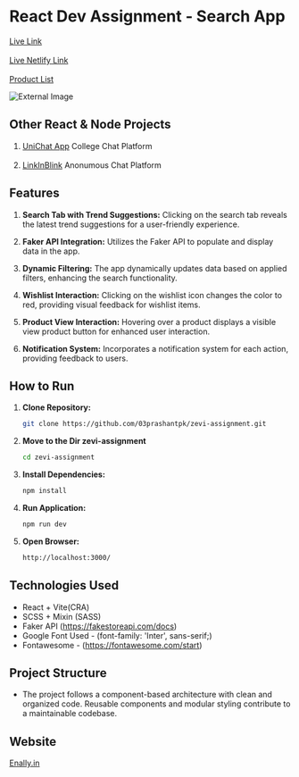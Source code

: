 # React Dev Assignment - Search App

<a href="https://zevi-assignment-three.vercel.app"> Live Link </a>
<br><br>
<a href="https://zevi-assignment-prashant.netlify.app/"> Live Netlify Link </a>
<br><br>
<a href="https://zevi-assignment-three.vercel.app/products"> Product List </a>

<!-- Image -->
![External Image](https://github.com/03prashantpk/zevi-assignment/blob/main/public/screen.gif)


## Other React & Node Projects

1. <a href="https://unichatapp.vercel.app/">UniChat App</a> College Chat Platform
<br><br>
2. <a href="https://linkinblink.onrender.com/">LinkInBlink</a> Anonumous Chat Platform


## Features

1. **Search Tab with Trend Suggestions:** Clicking on the search tab reveals the latest trend suggestions for a user-friendly experience.

2. **Faker API Integration:** Utilizes the Faker API to populate and display data in the app.

3. **Dynamic Filtering:** The app dynamically updates data based on applied filters, enhancing the search functionality.

4. **Wishlist Interaction:** Clicking on the wishlist icon changes the color to red, providing visual feedback for wishlist items.

5. **Product View Interaction:** Hovering over a product displays a visible view product button for enhanced user interaction.

6. **Notification System:** Incorporates a notification system for each action, providing feedback to users.

## How to Run

1. **Clone Repository:** 
   ```bash
   git clone https://github.com/03prashantpk/zevi-assignment.git
   ```

2. **Move to the Dir zevi-assignment**
    ```bash
   cd zevi-assignment
   ```

3. **Install Dependencies:**
    ```bash
    npm install
    ```
4. **Run Application:**
    ```bash
    npm run dev
    ```
5. **Open Browser:**
    ```bash
    http://localhost:3000/
    ```

## Technologies Used
- React + Vite(CRA)
- SCSS + Mixin (SASS)
- Faker API (https://fakestoreapi.com/docs)
- Google Font Used - (font-family: 'Inter', sans-serif;)
- Fontawesome - (https://fontawesome.com/start)

## Project Structure

- The project follows a component-based architecture with clean and organized code. Reusable components and modular styling contribute to a maintainable codebase.


## Website

<a href="https://www.google.com/search?q=prashant+enally"> Enally.in </a>